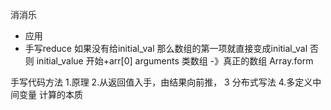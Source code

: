 消消乐
- 应用
- 手写reduce
   如果没有给initial_val 那么数组的第一项就直接变成initial_val
   否则  initial_value 开始+arr[0]
   arguments 类数组 -》真正的数组  Array.form


手写代码方法 
   1.原理
   2.从返回值入手，由结果向前推，
   3 分布式写法
   4.多定义中间变量  计算的本质